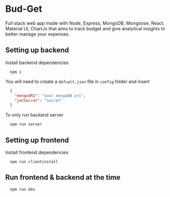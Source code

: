 # Bud-Get

Full stack web app made with Node, Express, MongoDB, Mongoose, React, Material UI, ChartJs that aims to track budget and give analytical insights to better manage your expenses.

## Setting up backend

Install backend dependencies

```
  npm i
```

You will need to create a `defualt.json` file in `config` folder and insert

```json
  {
    "mongoURI": "your mongoDB uri",
    "jwtSecret": "secret"
  }
```

To only run backend server

```
  npm run server
```

## Setting up frontend

Install frontend dependencies

```
  npm run clientinstall
```

## Run frontend & backend at the time

```
  npm run dev
```
